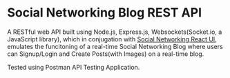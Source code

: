 
# Social Networking Blog REST API
 A RESTful web API built using Node.js, Express.js, Websockets(Socket.io, a JavaScript library), which in conjugation with [Social Networking React UI](https://github.com/knightwayne/Social-Networking-React-Frontend), emulates the funcitoning of a real-time Social Networking Blog where users can Signup/Login and Create Posts(with Images) on a real-time blog. 
 
 Tested using Postman API Testing Application.
